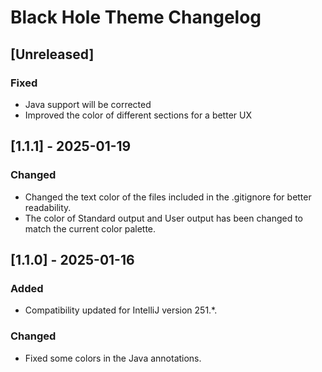 <!-- Keep a Changelog guide -> https://keepachangelog.com -->

# Black Hole Theme Changelog

## [Unreleased]
### Fixed
- Java support will be corrected
- Improved the color of different sections for a better UX

## [1.1.1] - 2025-01-19
### Changed
- Changed the text color of the files included in the .gitignore for better readability.
- The color of Standard output and User output has been changed to match the current color palette.

## [1.1.0] - 2025-01-16
### Added
- Compatibility updated for IntelliJ version 251.*.

### Changed
- Fixed some colors in the Java annotations.
